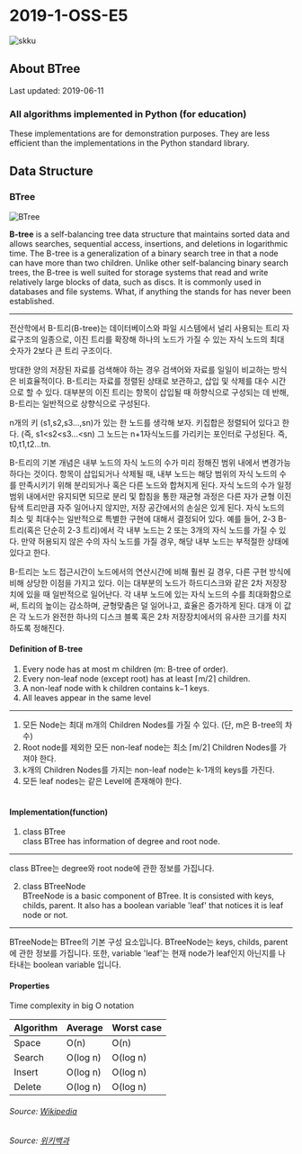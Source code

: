# 2019-1-OSS-E5
![skku](https://ecostat.skku.edu/_res/board_new/img/board/article_no_img.png)
## About BTree
Last updated: 2019-06-11

### All algorithms implemented in Python (for education)

These implementations are for demonstration purposes. They are less efficient than the implementations in the Python standard library.

## Data Structure


### BTree
![BTree](https://www.techglads.com/wp-content/uploads/2015/06/B-tree-in-C-Example-and-Implementation.gif)

**B-tree** is a self-balancing tree data structure that maintains sorted data and allows searches, sequential access, insertions, and deletions in logarithmic time. The B-tree is a generalization of a binary search tree in that a node can have more than two children. Unlike other self-balancing binary search trees, the B-tree is well suited for storage systems that read and write relatively large blocks of data, such as discs. It is commonly used in databases and file systems.
What, if anything the  stands for has never been established.

---
전산학에서 B-트리(B-tree)는 데이터베이스와 파일 시스템에서 널리 사용되는 트리 자료구조의 일종으로, 이진 트리를 확장해 하나의 노드가 가질 수 있는 자식 노드의 최대 숫자가 2보다 큰 트리 구조이다.

방대한 양의 저장된 자료를 검색해야 하는 경우 검색어와 자료를 일일이 비교하는 방식은 비효율적이다. B-트리는 자료를 정렬된 상태로 보관하고, 삽입 및 삭제를 대수 시간으로 할 수 있다. 대부분의 이진 트리는 항목이 삽입될 때 하향식으로 구성되는 데 반해, B-트리는 일반적으로 상향식으로 구성된다.

n개의 키 (s1,s2,s3...,sn)가 있는 한 노드를 생각해 보자. 키집합은 정렬되어 있다고 한다. (즉, s1<s2<s3...<sn) 그 노드는 n+1자식노드를 가리키는 포인터로 구성된다. 즉, t0,t1,t2...tn.

B-트리의 기본 개념은 내부 노드의 자식 노드의 수가 미리 정해진 범위 내에서 변경가능하다는 것이다. 항목이 삽입되거나 삭제될 때, 내부 노드는 해당 범위의 자식 노드의 수를 만족시키기 위해 분리되거나 혹은 다른 노드와 합쳐지게 된다. 자식 노드의 수가 일정 범위 내에서만 유지되면 되므로 분리 및 합침을 통한 재균형 과정은 다른 자가 균형 이진 탐색 트리만큼 자주 일어나지 않지만, 저장 공간에서의 손실은 있게 된다. 자식 노드의 최소 및 최대수는 일반적으로 특별한 구현에 대해서 결정되어 있다. 예를 들어, 2-3 B-트리(혹은 단순히 2-3 트리)에서 각 내부 노드는 2 또는 3개의 자식 노드를 가질 수 있다. 만약 허용되지 않은 수의 자식 노드를 가질 경우, 해당 내부 노드는 부적절한 상태에 있다고 한다.

B-트리는 노드 접근시간이 노드에서의 연산시간에 비해 훨씬 길 경우, 다른 구현 방식에 비해 상당한 이점을 가지고 있다. 이는 대부분의 노드가 하드디스크와 같은 2차 저장장치에 있을 때 일반적으로 일어난다. 각 내부 노드에 있는 자식 노드의 수를 최대화함으로써, 트리의 높이는 감소하며, 균형맞춤은 덜 일어나고, 효율은 증가하게 된다. 대개 이 값은 각 노드가 완전한 하나의 디스크 블록 혹은 2차 저장장치에서의 유사한 크기를 차지하도록 정해진다.

#### Definition of B-tree ####
1. Every node has at most m children (m: B-tree of order).
2. Every non-leaf node (except root) has at least ⌈m/2⌉ children.
3. A non-leaf node with k children contains k−1 keys.
4. All leaves appear in the same level
---
1. 모든 Node는 최대 m개의 Children Nodes를 가질 수 있다. (단, m은 B-tree의 차수)
2. Root node를 제외한 모든 non-leaf node는 최소 ⌈m/2⌉ Children Nodes를 가져야 한다.
3. k개의 Children Nodes를 가지는 non-leaf node는 k-1개의 keys를 가진다.
4. 모든 leaf nodes는 같은 Level에 존재해야 한다.<br><br>
#### Implementation(function) ####
1. class BTree<br>
class BTree has information of degree and root node.
---
class BTree는 degree와 root node에 관한 정보를 가집니다.

2. class BTreeNode<br>
BTreeNode is a basic component of BTree. It is consisted with keys, childs, parent. It also has a boolean variable 'leaf' that notices it is leaf node or not.
---
BTreeNode는 BTree의 기본 구성 요소입니다. BTreeNode는 keys, childs, parent에 관한 정보를 가집니다. 또한, variable 'leaf'는 현재 node가 leaf인지 아닌지를 나타내는 boolean variable 입니다.

#### Properties ####
Time complexity in big O notation <br>

Algorithm | Average | Worst case
|---|---|---|
| Space | O(n) | O(n) |
| Search | O(log n) | O(log n) |
| Insert | O(log n) | O(log n) |
| Delete | O(log n) | O(log n) |

###### Source: [Wikipedia](https://en.wikipedia.org/wiki/B-tree)
###### Source: [위키백과](https://ko.wikipedia.org/wiki/B_%ED%8A%B8%EB%A6%AC)
